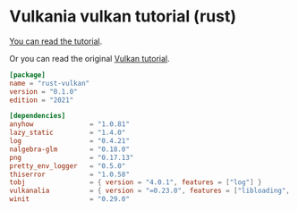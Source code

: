 # Vulkania vulkan tutorial (rust)

[You can read the tutorial](https://kylemayes.github.io/vulkanalia/introduction.html).

Or you can read the original [Vulkan tutorial](https://vulkan-tutorial.com/).

```toml
[package]
name = "rust-vulkan"
version = "0.1.0"
edition = "2021"

[dependencies]
anyhow              = "1.0.81"
lazy_static         = "1.4.0"
log                 = "0.4.21"
nalgebra-glm        = "0.18.0"
png                 = "0.17.13"
pretty_env_logger   = "0.5.0"
thiserror           = "1.0.58"
tobj                = { version = "4.0.1", features = ["log"] }
vulkanalia          = { version = "=0.23.0", features = ["libloading", "provisional", "window"] }
winit               = "0.29.0"
```
